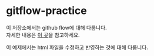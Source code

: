 # gitflow-practice

이 저장소에서는 github flow에 대해 다룹니다.  
자세한 내용은 [이 곳](https://guides.github.com/introduction/flow/)을 참고하세요.

이 예제에서는 html 파일을 수정하고 반영하는 것에 대해 다룹니다.